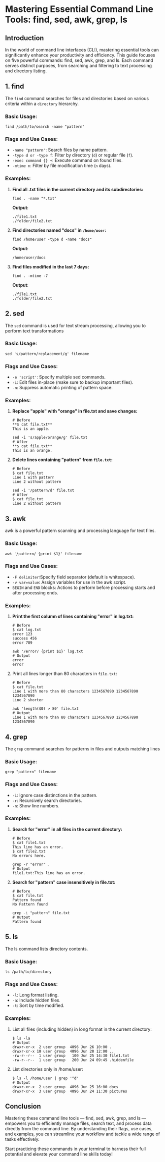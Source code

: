 # Mastering Essential Command Line Tools: find, sed, awk, grep, ls

## Introduction
In the world of command line interfaces (CLI), mastering essential tools can significantly enhance your productivity and efficiency. This guide focuses on five powerful commands: find, sed, awk, grep, and ls. Each command serves distinct purposes, from searching and filtering to text processing and directory listing.

## 1. find
The `find` command searches for files and directories based on various criteria within a `directory` hierarchy.

### Basic Usage:

```
find /path/to/search -name "pattern"
```

### Flags and Use Cases:


- `-name "pattern"`: Search files by name pattern.
- `-type d or -type f`: Filter by directory (`d`) or regular file (`f`).
- `-exec command {} +`: Execute command on found files.
- `-mtime n`: Filter by file modification time (`n` days).

### Examples:

1. **Find all .txt files in the current directory and its subdirectories:**
   ```
   find . -name "*.txt"
   ```
   **Output:**
   ```
   ./file1.txt
   ./folder/file2.txt
   ```

2. **Find directories named "docs" in `/home/user`:**
   ```
   find /home/user -type d -name "docs"
   ```
   **Output:**
   ```
   /home/user/docs
   ```
3. **Find files modified in the last 7 days:**

   ```
   find . -mtime -7
   ```
   **Output:**
   ```
   ./file1.txt
   ./folder/file2.txt
   ```

 

## 2. sed
The `sed` command is used for text stream processing, allowing you to perform text transformations

### Basic Usage:

```
sed 's/pattern/replacement/g' filename
```

### Flags and Use Cases:

- `-e 'script'`: Specify multiple sed commands.
- `-i`: Edit files in-place (make sure to backup important files).
- `-n`: Suppress automatic printing of pattern space.

### Examples:

1. **Replace "apple" with "orange" in file.txt and save changes:**

    ```
    # Before
    **$ cat file.txt**
    This is an apple.
    ```
    ```
    sed -i 's/apple/orange/g' file.txt
    # After
    **$ cat file.txt**
    This is an orange.
    ```
2. **Delete lines containing "pattern" from `file.txt`:**

    ```
    # Before
    $ cat file.txt
    Line 1 with pattern
    Line 2 without pattern
    ```
    
    ```
    sed -i '/pattern/d' file.txt
    # After
    $ cat file.txt
    Line 2 without pattern
    ```

## 3. awk
awk is a powerful pattern scanning and processing language for text files.

### Basic Usage:

```
awk '/pattern/ {print $1}' filename
```

### Flags and Use Cases:


- `-F delimiter`:Specify field separator (default is whitespace).
- `-v var=value`: Assign variables for use in the awk script.
- `BEGIN` and `END` blocks: Actions to perform before processing starts and after processing ends.

### Examples:

1. **Print the first column of lines containing "error" in log.txt:**
    ```
    # Before
    $ cat log.txt
    error 123
    success 456
    error 789
    ```
    ```
    awk '/error/ {print $1}' log.txt
    # Output
    error
    error
    ```
2. Print all lines longer than 80 characters in `file.txt`:
   ```
   # Before
   $ cat file.txt
   Line 1 with more than 80 characters 1234567890 1234567890 1234567890
   Line 2 shorter
   ```
   ```
   awk 'length($0) > 80' file.txt
   # Output
   Line 1 with more than 80 characters 1234567890 1234567890 1234567890
   ```

## 4. grep
The `grep` command searches for patterns in files and outputs matching lines

### Basic Usage:

```
grep "pattern" filename
```

### Flags and Use Cases:


- `-i`: Ignore case distinctions in the pattern.
- `-r`: Recursively search directories.
- `-n`: Show line numbers.


### Examples:

1. **Search for "error" in all files in the current directory:**
   ```
   # Before
   $ cat file1.txt
   This line has an error.
   $ cat file2.txt
   No errors here.
   ```
   ```
   grep -r "error" .
   # Output
   file1.txt:This line has an error.
   ```
2. **Search for "pattern" case insensitively in file.txt:**
   ```
   # Before
   $ cat file.txt
   Pattern found
   No Pattern found
   ```
   ```
   grep -i "pattern" file.txt
   # Output
   Pattern found
   ```

## 5. ls
The ls command lists directory contents.

### Basic Usage:

```
ls /path/to/directory
```

### Flags and Use Cases:

- `-l`: Long format listing.
- `-a`: Include hidden files.
- `-t`: Sort by time modified.


### Examples:

1. List all files (including hidden) in long format in the current directory:
   ```
   $ ls -la
   # Output
   drwxr-xr-x  2 user group  4096 Jun 26 10:00 .
   drwxr-xr-x 10 user group  4096 Jun 20 12:00 ..
   -rw-r--r--  1 user group   100 Jun 25 14:30 file1.txt
   -rw-r--r--  1 user group   200 Jun 24 09:45 .hiddenfile
   ```
2. List directories only in /home/user:
   ```
   $ ls -l /home/user | grep '^d'
   # Output
   drwxr-xr-x  2 user group  4096 Jun 25 16:00 docs
   drwxr-xr-x  3 user group  4096 Jun 24 11:30 pictures
   ```

## Conclusion
Mastering these command line tools — find, sed, awk, grep, and ls — empowers you to efficiently manage files, search text, and process data directly from the command line. By understanding their flags, use cases, and examples, you can streamline your workflow and tackle a wide range of tasks effectively.

Start practicing these commands in your terminal to harness their full potential and elevate your command line skills today!




